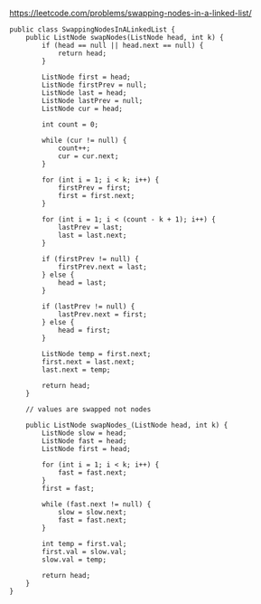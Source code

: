 https://leetcode.com/problems/swapping-nodes-in-a-linked-list/
 
    public class SwappingNodesInALinkedList {
        public ListNode swapNodes(ListNode head, int k) {
            if (head == null || head.next == null) {
                return head;
            }

            ListNode first = head;
            ListNode firstPrev = null;
            ListNode last = head;
            ListNode lastPrev = null;
            ListNode cur = head;

            int count = 0;

            while (cur != null) {
                count++;
                cur = cur.next;
            }

            for (int i = 1; i < k; i++) {
                firstPrev = first;
                first = first.next;
            }

            for (int i = 1; i < (count - k + 1); i++) {
                lastPrev = last;
                last = last.next;
            }

            if (firstPrev != null) {
                firstPrev.next = last;
            } else {
                head = last;
            }

            if (lastPrev != null) {
                lastPrev.next = first;
            } else {
                head = first;
            }

            ListNode temp = first.next;
            first.next = last.next;
            last.next = temp;

            return head;
        }

        // values are swapped not nodes

        public ListNode swapNodes_(ListNode head, int k) {
            ListNode slow = head;
            ListNode fast = head;
            ListNode first = head;

            for (int i = 1; i < k; i++) {
                fast = fast.next;
            }
            first = fast;

            while (fast.next != null) {
                slow = slow.next;
                fast = fast.next;
            }

            int temp = first.val;
            first.val = slow.val;
            slow.val = temp;

            return head;
        }
    }
